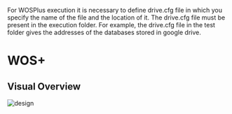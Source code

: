 For WOSPlus execution it is necessary to define drive.cfg file in which you specify the name of the file and the location of it. The drive.cfg file must be present in the execution folder.
For example, the drive.cfg file in the test folder gives the addresses of the databases stored in google drive.

<!-- mv diagram to http://interactive.blockdiag.com and links as in https://github.com/jupyter/docker-stacks -->
# WOS+
## Visual Overview
![design](./internal/inherit-diagram.svg)
